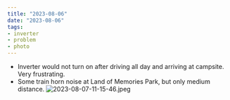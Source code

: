 ```yaml
---
title: "2023-08-06"
date: "2023-08-06"
tags:
- inverter
- problem
- photo
---
```

- Inverter would not turn on after driving all day and arriving at campsite. Very frustrating.
- Some train horn noise at Land of Memories Park, but only medium distance.
![2023-08-07-11-15-46.jpeg](/assets/2023-08-07-11-15-46.jpeg)